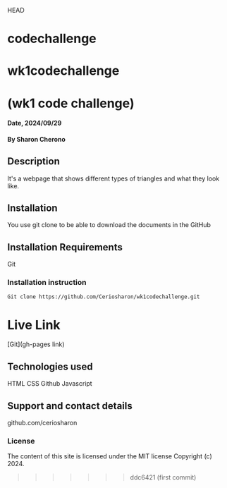 HEAD
# codechallenge

# wk1codechallenge

# (wk1 code challenge)

#### Date, 2024/09/29

#### By Sharon Cherono

## Description
It's a webpage that shows different types of triangles and what they look like.

## Installation
You use git clone to be able to download the documents in the GitHub

## Installation Requirements
Git

### Installation instruction
```
Git clone https://github.com/Ceriosharon/wk1codechallenge.git

```

# Live Link
[Git](gh-pages link)

## Technologies used
HTML
CSS
Github
Javascript

## Support and contact details
github.com/ceriosharon

### License
The content of this site is licensed under the MIT license
Copyright (c) 2024.
>>>>>>> ddc6421 (first commit)
